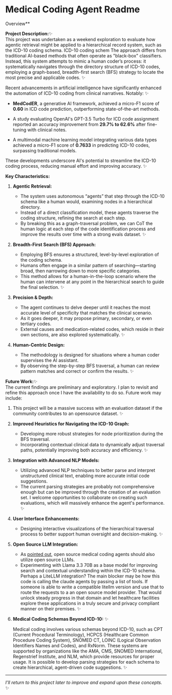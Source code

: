 # **Medical Coding Agent Readme**

Overview**

**Project Description:**✨\
This project was undertaken as a weekend exploration to evaluate how agentic retrieval might be applied to a hierarchical record system, such as the ICD-10 coding schema. ICD-10 coding schem The approach differs from traditional AI-based methods that often operate as "black-box" classifiers. Instead, this system attempts to mimic a human coder’s process: it systematically navigates through the directory structure of ICD-10 codes, employing a graph-based, breadth-first search (BFS) strategy to locate the most precise and applicable codes. ✨

Recent advancements in artificial intelligence have significantly enhanced the automation of ICD-10 coding from clinical narratives. Notably: ✨

- **MedCodER**, a generative AI framework, achieved a micro-F1 score of **0.60** in ICD code prediction, outperforming state-of-the-art methods.

- A study evaluating OpenAI's GPT-3.5 Turbo for ICD code assignment reported an accuracy improvement from **29.7% to 62.6%** after fine-tuning with clinical notes.

- A multimodal machine learning model integrating various data types achieved a micro-F1 score of **0.7633** in predicting ICD-10 codes, surpassing traditional models.

These developments underscore AI's potential to streamline the ICD-10 coding process, reducing manual effort and improving accuracy. ✨

**Key Characteristics:**

1. **Agentic Retrieval:**

   - The system uses autonomous “agents” that step through the ICD-10 schema like a human would, examining nodes in a hierarchical directory.
   - Instead of a direct classification model, these agents traverse the coding structure, refining the search at each step.
   - By breaking this as a graph-traversal problem, we can CoT the human logic at each step of the code identification process and improve the results over time with a strong evals dataset. ✨

2. **Breadth-First Search (BFS) Approach:**

   - Employing BFS ensures a structured, level-by-level exploration of the coding schema.
   - Humans often engage in a similar pattern of searching—starting broad, then narrowing down to more specific categories.
   - This method allows for a human-in-the-loop scenario where the human can intervene at any point in the hierarchical search to guide the final selection. ✨

3. **Precision & Depth:**

   - The agent continues to delve deeper until it reaches the most accurate level of specificity that matches the clinical scenario.
   - As it goes deeper, it may propose primary, secondary, or even tertiary codes.
   - External causes and medication-related codes, which reside in their own sections, are also explored systematically. ✨

4. **Human-Centric Design:**

   - The methodology is designed for situations where a human coder supervises the AI assistant.
   - By observing the step-by-step BFS traversal, a human can review pattern matches and correct or confirm the results. ✨

**Future Work:**✨\
The current findings are preliminary and exploratory. I plan to revisit and refine this approach once I have the availability to do so. Future work may include:

1. This project will be a massive success with an evaluation dataset if the community contributes to an opensource dataset. ✨

2. **Improved Heuristics for Navigating the ICD-10 Graph:**

   - Developing more robust strategies for node prioritization during the BFS traversal.
   - Incorporating contextual clinical data to dynamically adjust traversal paths, potentially improving both accuracy and efficiency. ✨

3. **Integration with Advanced NLP Models:**

   - Utilizing advanced NLP techniques to better parse and interpret unstructured clinical text, enabling more accurate initial code suggestions.
   - The current parsing strategies are probably not comprehensive enough but can be improved through the creation of an evaluation set. I welcome opportunities to collaborate on creating such evaluations, which will massively enhance the agent's performance. ✨

4. **User Interface Enhancements:**

   - Designing interactive visualizations of the hierarchical traversal process to better support human oversight and decision-making. ✨

5. **Open Source LLM Integration:**

   - As [ pointed out](<insert LinkedIn URL>), open source medical coding agents should also utilize open source LLMs.
   - Experimenting with Llama 3.3 70B as a base model for improving search and contextual understanding within the ICD-10 schema. Perhaps a LiteLLM integration? The main blocker may be how this code is calling the claude agents by passing a list of tools. If someone is able to write a compatible litellm version and use that to route the requests to a an open source model provider. That would unlock steady progress in that domain and let healthcare facilities explore these applications in a truly secure and privacy compliant manner on their premises. ✨

6. **Medical Coding Schemas Beyond ICD-10:** ✨

   Medical coding involves various schemas beyond ICD-10, such as CPT (Current Procedural Terminology), HCPCS (Healthcare Common Procedure Coding System), SNOMED CT, LOINC (Logical Observation Identifiers Names and Codes), and RxNorm. These systems are supported by organizations like the AMA, CMS, SNOMED International, Regenstrief Institute, and NLM, which provide resources for proper usage. It is possible to develop parsing strategies for each schema to create hierarchical, agent-driven code suggestions. ✨

---

*I’ll return to this project later to improve and expand upon these concepts.* ✨

